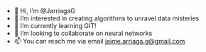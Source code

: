 - 👋 Hi, I’m @JarriagaG
- 👀 I’m interested in creating algorithms to unravel data misteries
- 🌱 I’m currently learning GIT! 
- 💞️ I’m looking to collaborate on neural networks
- 📫 You can reach me via email jaime.arriaga.g@gmail.com

<!---
JarriagaG/JarriagaG is a ✨ special ✨ repository because its `README.md` (this file) appears on your GitHub profile.
You can click the Preview link to take a look at your changes.
--->
